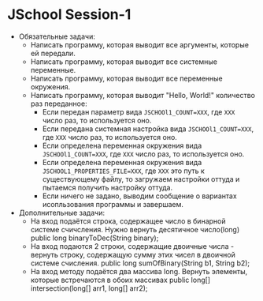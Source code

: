 # JSchool Session-1

* Обязательные задачи:
	* Написать программу, которая выводит все аргументы, которые ей передали.
	* Написать программу, которая выводит все системные переменные.
	* Написать программу, которая выводит все переменные окружения.
	* Написать программу, которая выводит "Hello, World!" количество раз переданное:
		* Если передан параметр вида `JSCHOOl1_COUNT=XXX`, где `XXX` число раз, то используется оно.
		* Если передана системная настройка вида `JSCHOOl1_COUNT=XXX`, где `XXX` число раз, то используется оно.
		* Если определена переменная окружения вида `JSCHOOl1_COUNT=XXX`, где `XXX` число раз, то используется оно.
		* Если определена переменная окружения вида `JSCHOOL1_PROPERTIES_FILE=XXX`, где `XXX` это путь к существующему файлу, то загружаем настройки оттуда и пытаемся получить настройку оттуда.
		* Если ничего не задано, выводим сообщение о вариантах исопльзования программы и завершаем.
* Дополнительные задачи:
	* На вход подаётся строка, содержащее число в бинарной системе счичсления. Нужно вернуть десятичное число(long)
		public long binaryToDec(String binary);
	* На вход подаются 2 строки, содержащие двоичные числа - вернуть строку, содержащую сумму этих чисел в двоичной системе счисления.
		public long sumOfBinary(String b1, String b2);
	* На вход методу подаётся два массива long. Вернуть элементы, которые встречаются в обоих массивах
		public long[] intersection(long[] arr1, long[] arr2);
